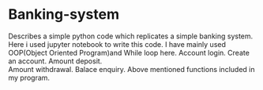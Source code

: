 # Banking-system
Describes a simple python code which replicates a simple banking system.
Here i used jupyter notebook to write this code.
I have mainly used OOP(Object Oriented Program)and While loop here.
Account login.
Create an account.
Amount deposit.  
Amount withdrawal.
Balace enquiry.
Above mentioned functions included in my program.
